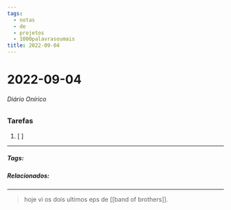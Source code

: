 ```yaml
---
tags:
  - notas
  - de
  - projetos
  - 1000palavrasoumais
title: 2022-09-04  
---
```


# 2022-09-04  

###### Diário Onírico

>

### Tarefas

1. [ ]  

---

##### Tags:

##### Relacionados: 

---

> hoje vi os dois ultimos eps de [[band of brothers]].
>
